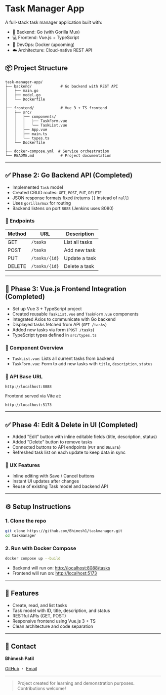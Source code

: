 # Task Manager App

A full-stack task manager application built with:

* 🧠 Backend: Go (with Gorilla Mux)
* 💻 Frontend: Vue.js + TypeScript
* 🐳 DevOps: Docker (upcoming)
* ☁️ Architecture: Cloud-native REST API

## 📦 Project Structure

```
task-manager-app/
├── backend/             # Go backend with REST API
│   ├── main.go
│   ├── model.go
│   └── Dockerfile
│
├── frontend/            # Vue 3 + TS frontend
│   ├── src/
│   │   ├── components/
│   │   │   ├── TaskForm.vue
│   │   │   └── TaskList.vue
│   │   ├── App.vue
│   │   ├── main.ts
│   │   └── types.ts
│   └── Dockerfile
│
├── docker-compose.yml  # Service orchestration
└── README.md            # Project documentation
```

---

## ✅ Phase 2: Go Backend API (Completed)

* Implemented `Task` model
* Created CRUD routes: `GET`, `POST`, `PUT`, `DELETE`
* JSON response formats fixed (returns `[]` instead of `null`)
* Uses `gorilla/mux` for routing
* Backend listens on port `8088` (Jenkins uses 8080)

### 🔁 Endpoints

| Method | URL           | Description    |
| ------ | ------------- | -------------- |
| GET    | `/tasks`      | List all tasks |
| POST   | `/tasks`      | Add new task   |
| PUT    | `/tasks/{id}` | Update a task  |
| DELETE | `/tasks/{id}` | Delete a task  |

---

## 🔖 Phase 3: Vue.js Frontend Integration (Completed)

* Set up Vue 3 + TypeScript project
* Created reusable `TaskList.vue` and `TaskForm.vue` components
* Integrated Axios to communicate with Go backend
* Displayed tasks fetched from API (`GET /tasks`)
* Added new tasks via form (`POST /tasks`)
* TypeScript types defined in `src/types.ts`

### 📁 Component Overview

* `TaskList.vue`: Lists all current tasks from backend
* `TaskForm.vue`: Form to add new tasks with `title`, `description`, `status`

### 📲 API Base URL

```
http://localhost:8088
```

Frontend served via Vite at:

```
http://localhost:5173
```

---

## ✅ Phase 4: Edit & Delete in UI (Completed)

* Added "Edit" button with inline editable fields (title, description, status)
* Added "Delete" button to remove tasks
* Connected buttons to API endpoints (`PUT` and `DELETE`)
* Refreshed task list on each update to keep data in sync

### 🔹 UX Features

* Inline editing with Save / Cancel buttons
* Instant UI updates after changes
* Reuse of existing Task model and backend API

---


## ⚙️ Setup Instructions

### 1. Clone the repo

```bash
git clone https://github.com/Bhimesh1/taskmanager.git
cd taskmanager
```

### 2. Run with Docker Compose

```bash
docker compose up --build
```

* Backend will run on: [http://localhost:8088/tasks](http://localhost:8088/tasks)
* Frontend will run on: [http://localhost:5173](http://localhost:5173)

---

## 📌 Features

* Create, read, and list tasks
* Task model with ID, title, description, and status
* RESTful APIs (GET, POST)
* Responsive frontend using Vue.js 3 + TS
* Clean architecture and code separation

---

## 📮 Contact

**Bhimesh Patil** 

[GitHub](https://github.com/Bhimesh1) ・ [Email](mailto:bhimeshpatil1@gmail.com)

---

> Project created for learning and demonstration purposes. Contributions welcome!

